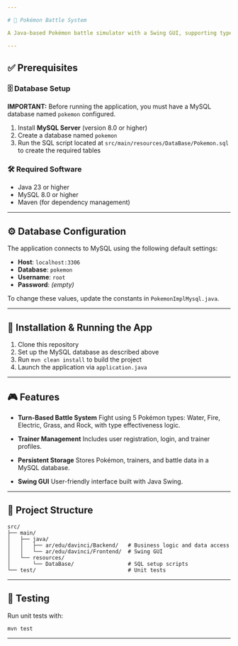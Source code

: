 ```yaml
---

# 🐾 Pokémon Battle System

A Java-based Pokémon battle simulator with a Swing GUI, supporting type-based combat mechanics, trainer management, and persistent data storage using MySQL.

---
```


## ✅ Prerequisites

### 🗄️ Database Setup

**IMPORTANT:** Before running the application, you must have a MySQL database named `pokemon` configured.

1. Install **MySQL Server** (version 8.0 or higher)
2. Create a database named `pokemon`
3. Run the SQL script located at `src/main/resources/DataBase/Pokemon.sql` to create the required tables

### 🛠 Required Software

* Java 23 or higher
* MySQL 8.0 or higher
* Maven (for dependency management)

---

## ⚙️ Database Configuration

The application connects to MySQL using the following default settings:

* **Host**: `localhost:3306`
* **Database**: `pokemon`
* **Username**: `root`
* **Password**: *(empty)*

To change these values, update the constants in `PokemonImplMysql.java`.

---

## 🚀 Installation & Running the App

1. Clone this repository
2. Set up the MySQL database as described above
3. Run `mvn clean install` to build the project
4. Launch the application via `application.java`

---

## 🎮 Features

* **Turn-Based Battle System**
  Fight using 5 Pokémon types: Water, Fire, Electric, Grass, and Rock, with type effectiveness logic.

* **Trainer Management**
  Includes user registration, login, and trainer profiles.

* **Persistent Storage**
  Stores Pokémon, trainers, and battle data in a MySQL database.

* **Swing GUI**
  User-friendly interface built with Java Swing.

---

## 📁 Project Structure

```
src/
├── main/
│   ├── java/
│   │   ├── ar/edu/davinci/Backend/   # Business logic and data access
│   │   └── ar/edu/davinci/Frontend/  # Swing GUI
│   └── resources/
│       └── DataBase/                 # SQL setup scripts
└── test/                             # Unit tests
```

---

## 🧪 Testing

Run unit tests with:

```bash
mvn test
```

---
